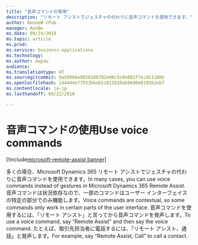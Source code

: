 ```yaml
---
title: "音声コマンドの使用"
description: "リモート アシストでジェスチャの代わりに音声コマンドを使用できます。"
author: ReneeW-CPub
manager: AnnBe
ms.date: 09/24/2018
ms.topic: article
ms.prod: 
ms.service: business-applications
ms.technology: 
ms.author: mapau
audience: 
ms.translationtype: HT
ms.sourcegitcommit: 9a509b6e98583d8782e00c5c0e081f7ec451180b
ms.openlocfilehash: 144444e77933bbab5c815818ab9690e010562eb7
ms.contentlocale: ja-jp
ms.lasthandoff: 09/22/2018

---
```


# <a name="use-voice-commands"></a><span data-ttu-id="04805-103">音声コマンドの使用</span><span class="sxs-lookup"><span data-stu-id="04805-103">Use voice commands</span></span>

[!include[microsoft-remote-assist banner](../includes/microsoft-remote-assist.md)]

<span data-ttu-id="04805-104">多くの場合、Microsoft Dynamics 365 リモート アシストでジェスチャの代わりに音声コマンドを使用できます。</span><span class="sxs-lookup"><span data-stu-id="04805-104">In many cases, you can use voice commands instead of gestures in Microsoft Dynamics 365 Remote Assist.</span></span> <span data-ttu-id="04805-105">音声コマンドは状況依存なので、一部のコマンドはユーザー インターフェイスの特定の部分でのみ機能します。</span><span class="sxs-lookup"><span data-stu-id="04805-105">Voice commands are contextual, so some commands only work in certain parts of the user interface.</span></span> <span data-ttu-id="04805-106">音声コマンドを使用するには、「リモート アシスト」と言ってから音声コマンドを発声します。</span><span class="sxs-lookup"><span data-stu-id="04805-106">To use a voice command, say “Remote Assist” and then say the voice command.</span></span> <span data-ttu-id="04805-107">たとえば、取引先担当者に電話するには、「リモート アシスト、通話」と発声します。</span><span class="sxs-lookup"><span data-stu-id="04805-107">For example, say “Remote Assist, Call” to call a contact.</span></span>

<!-- link to user guide 
[Learn more about voice commands in Remote Assist.]()
-->

